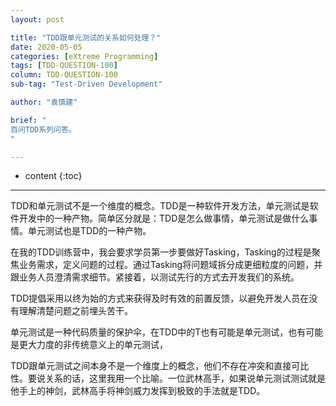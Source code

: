 ```yaml
---
layout: post

title: "TDD跟单元测试的关系如何处理？"
date: 2020-05-05
categories: [eXtreme Programming]
tags: [TDD-QUESTION-100]
column: TDD-QUESTION-100
sub-tag: "Test-Driven Development"

author: "袁慎建"

brief: "
百问TDD系列问答。
"

---
```


* content
{:toc}

---

TDD和单元测试不是一个维度的概念。TDD是一种软件开发方法，单元测试是软件开发中的一种产物。简单区分就是：TDD是怎么做事情，单元测试是做什么事情。单元测试也是TDD的一种产物。

在我的TDD训练营中，我会要求学员第一步要做好Tasking，Tasking的过程是聚焦业务需求，定义问题的过程。通过Tasking将问题域拆分成更细粒度的问题，并跟业务人员澄清需求细节。紧接着，以测试先行的方式去开发我们的系统。

TDD提倡采用以终为始的方式来获得及时有效的前置反馈，以避免开发人员在没有理解清楚问题之前埋头苦干。

单元测试是一种代码质量的保护伞，在TDD中的T也有可能是单元测试，也有可能是更大力度的非传统意义上的单元测试，

TDD跟单元测试之间本身不是一个维度上的概念，他们不存在冲突和直接可比性。要说关系的话，这里我用一个比喻。一位武林高手，如果说单元测试测试就是他手上的神剑，武林高手将神剑威力发挥到极致的手法就是TDD。
